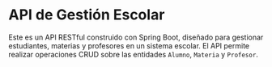 # API de Gestión Escolar

Este es un API RESTful construido con Spring Boot, diseñado para gestionar estudiantes, materias y profesores en un sistema escolar. El API permite realizar operaciones CRUD sobre las entidades `Alumno`, `Materia` y `Profesor`.
